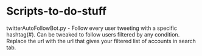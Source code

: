 # Scripts-to-do-stuff

twitterAutoFollowBot.py - Follow every user tweeting with a specific hashtag(#). Can be tweaked to follow users filtered by any condition. Replace the url with the url that gives your filtered list of accounts in search tab.
